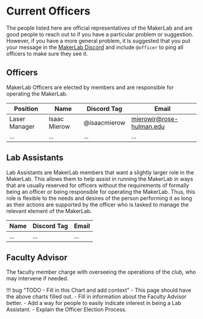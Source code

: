 # Current Officers

The people listed here are official representatives of the MakerLab and are good people to reach out to if you have a particular problem or suggestion. However, if you have a more general problem, it is suggested that you put your message in the [MakerLab Discord](join_discord.md) and include `@officer` to ping all officers to make sure they see it.

## Officers
MakerLab Officers are elected by members and are responsible for operating the MakerLab.

| Position | Name | Discord Tag | Email |
|--|--|--|--|
|Laser Manager|Isaac Mierow|@isaacmierow|mierowir@rose-hulman.edu|
|...|...|...|...|


## Lab Assistants
Lab Assistants are MakerLab members that want a slightly larger role in the MakerLab. This allows them to help assist in running the MakerLab in ways that are usually reserved for officers without the requirements of formally being an officer or being responsible for operating the MakerLab. Thus, this role is flexible to the needs and desires of the person performing it as long as their actions are supported by the officer who is tasked to manage the relevant element of the MakerLab.

| Name | Discord Tag | Email |
|--|--|--|
|...|...|...|

## Faculty Advisor
The faculty member charge with overseeing the operations of the club, who may intervene if needed.

!!! bug "TODO - Fill in this Chart and add context"
    - This page should have the above charts filled out.
    - Fill in information about the Faculty Advisor better.
    - Add a way for people to easily indicate interest in being a Lab Assistant.
    - Explain the Officer Election Process.